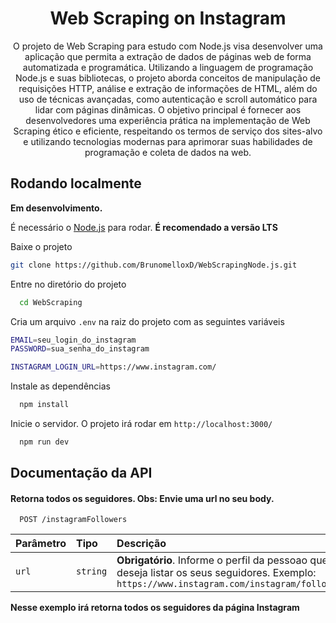<h1 align="center">Web Scraping on Instagram</h1>

<p align="center">
O projeto de Web Scraping para estudo com Node.js visa desenvolver uma aplicação que permita a extração de dados de páginas web de forma automatizada e programática. Utilizando a linguagem de programação Node.js e suas bibliotecas, o projeto aborda conceitos de manipulação de requisições HTTP, análise e extração de informações de HTML, além do uso de técnicas avançadas, como autenticação e scroll automático para lidar com páginas dinâmicas. O objetivo principal é fornecer aos desenvolvedores uma experiência prática na implementação de Web Scraping ético e eficiente, respeitando os termos de serviço dos sites-alvo e utilizando tecnologias modernas para aprimorar suas habilidades de programação e coleta de dados na web.
</p>

## Rodando localmente

**Em desenvolvimento.**

É necessário o [Node.js](https://nodejs.org/it/download) para rodar. **É recomendado a versão LTS**

Baixe o projeto

```bash
git clone https://github.com/BrunomelloxD/WebScrapingNode.js.git
```

Entre no diretório do projeto

```bash
  cd WebScraping
```

Cria um arquivo `.env` na raiz do projeto com as seguintes variáveis

```bash
EMAIL=seu_login_do_instagram
PASSWORD=sua_senha_do_instagram

INSTAGRAM_LOGIN_URL=https://www.instagram.com/
```

Instale as dependências

```bash
  npm install
```

Inicie o servidor. O projeto irá rodar em `http://localhost:3000/`

```bash
  npm run dev
```

## Documentação da API

#### Retorna todos os seguidores. Obs: Envie uma url no seu body.

```http
  POST /instagramFollowers
```

| Parâmetro | Tipo     | Descrição                                                                                                                                    |
| :-------- | :------- | :------------------------------------------------------------------------------------------------------------------------------------------- |
| `url`     | `string` | **Obrigatório**. Informe o perfil da pessoao que deseja listar os seus seguidores. Exemplo: `https://www.instagram.com/instagram/followers/` |

**Nesse exemplo irá retorna todos os seguidores da página Instagram**
